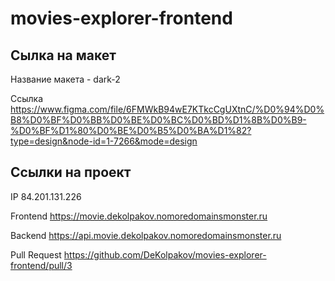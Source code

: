 # movies-explorer-frontend

## Сылка на макет

Название макета - dark-2

Ссылка https://www.figma.com/file/6FMWkB94wE7KTkcCgUXtnC/%D0%94%D0%B8%D0%BF%D0%BB%D0%BE%D0%BC%D0%BD%D1%8B%D0%B9-%D0%BF%D1%80%D0%BE%D0%B5%D0%BA%D1%82?type=design&node-id=1-7266&mode=design

## Ссылки на проект

IP 84.201.131.226

Frontend https://movie.dekolpakov.nomoredomainsmonster.ru

Backend https://api.movie.dekolpakov.nomoredomainsmonster.ru

Pull Request https://github.com/DeKolpakov/movies-explorer-frontend/pull/3
